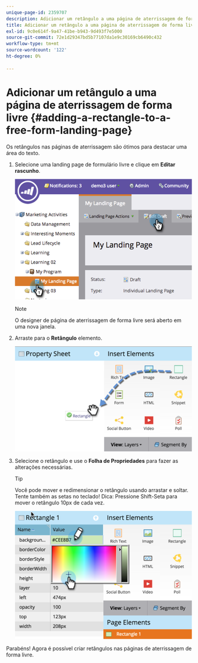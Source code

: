 ```yaml
---
unique-page-id: 2359707
description: Adicionar um retângulo a uma página de aterrissagem de forma livre - Documentos do Marketo - Documentação do produto
title: Adicionar um retângulo a uma página de aterrissagem de forma livre
exl-id: 9c0e614f-9a47-41be-b943-9d493f7e5000
source-git-commit: 72e1d29347bd5b77107da1e9c30169cb6490c432
workflow-type: tm+mt
source-wordcount: '122'
ht-degree: 0%

---
```


# Adicionar um retângulo a uma página de aterrissagem de forma livre {#adding-a-rectangle-to-a-free-form-landing-page}

Os retângulos nas páginas de aterrissagem são ótimos para destacar uma área do texto.

1. Selecione uma landing page de formulário livre e clique em **Editar rascunho**.

   ![](assets/image2014-9-16-14-3a50-3a51.png)

   >[!NOTE]
   >
   >O designer de página de aterrissagem de forma livre será aberto em uma nova janela.

1. Arraste para o **Retângulo** elemento.

   ![](assets/image2015-5-21-14-3a48-3a45.png)

1. Selecione o retângulo e use o **Folha de Propriedades** para fazer as alterações necessárias.

   >[!TIP]
   >
   >Você pode mover e redimensionar o retângulo usando arrastar e soltar. Tente também as setas no teclado! Dica: Pressione Shift-Seta para mover o retângulo 10px de cada vez.

   ![](assets/image2015-5-21-14-3a50-3a24.png)

Parabéns! Agora é possível criar retângulos nas páginas de aterrissagem de forma livre.
